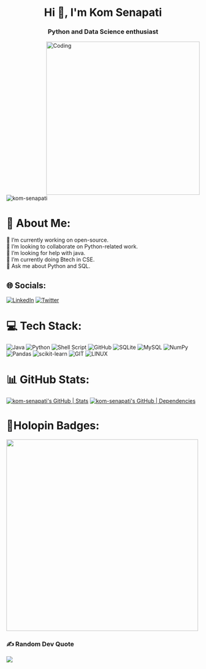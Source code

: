 
<h1 align="center">Hi 👋, I'm Kom Senapati</h1>
<h3 align="center">Python and Data Science enthusiast</h3>
<img align="right" alt="Coding" width="400" src="https://camo.githubusercontent.com/5f5113e3943afd7e54e2989e7e5a9fee38ee27508e776db07f71c24af4d2a46d/68747470733a2f2f63646e2e6472696262626c652e636f6d2f75736572732f3932363533372f73637265656e73686f74732f343530323932342f707974686f6e2d322e676966">
<p align="left"> <img src="https://komarev.com/ghpvc/?username=kom-senapati&label=Profile%20views&color=0e75b6&style=flat" alt="kom-senapati" /> </p>



# 💫 About Me:
🔭 I’m currently working on open-source.<br>👯 I’m looking to collaborate on Python-related work.<br>🤝 I’m looking for help with java. <br>🌱 I’m currently doing Btech in CSE.<br>💬 Ask me about Python and SQL.


## 🌐 Socials:
[![LinkedIn](https://img.shields.io/badge/LinkedIn-%230077B5.svg?logo=linkedin&logoColor=white)](https://linkedin.com/in/kom-senapati) [![Twitter](https://img.shields.io/badge/Twitter-%231DA1F2.svg?logo=Twitter&logoColor=white)](https://twitter.com/KomSenapati) 

# 💻 Tech Stack:
![Java](https://img.shields.io/badge/java-%23ED8B00.svg?style=flat&logo=java&logoColor=white) ![Python](https://img.shields.io/badge/python-3670A0?style=flat&logo=python&logoColor=ffdd54) ![Shell Script](https://img.shields.io/badge/shell_script-%23121011.svg?style=flat&logo=gnu-bash&logoColor=white) ![GitHub](https://img.shields.io/badge/GitHub-%23121011.svg?style=flat&logo=github&logoColor=white) ![SQLite](https://img.shields.io/badge/sqlite-%2307405e.svg?style=flat&logo=sqlite&logoColor=white) ![MySQL](https://img.shields.io/badge/mysql-%2300f.svg?style=flat&logo=mysql&logoColor=white) ![NumPy](https://img.shields.io/badge/numpy-%23013243.svg?style=flat&logo=numpy&logoColor=white) ![Pandas](https://img.shields.io/badge/pandas-%23150458.svg?style=flat&logo=pandas&logoColor=white) ![scikit-learn](https://img.shields.io/badge/scikit--learn-%23F7931E.svg?style=flat&logo=scikit-learn&logoColor=white) ![GIT](https://img.shields.io/badge/Git-fc6d26?style=flat&logo=git&logoColor=white) ![LINUX](https://img.shields.io/badge/Linux-FCC624?style=flat&logo=linux&logoColor=black)


# 📊 GitHub Stats:
[![kom-senapati's GitHub | Stats](https://stats.quine.sh/kom-senapati/github?theme=dark)](https://quine.sh?utm_source=widgets&utm_campaign=kom-senapati)
[![kom-senapati's GitHub | Dependencies](https://stats.quine.sh/kom-senapati/dependencies?theme=dark)](https://quine.sh?utm_source=widgets&utm_campaign=kom-senapati)
<br>

# 🕺Holopin Badges:
<img src="https://holopin.me/kom" width="500"/>
<br>

### ✍️ Random Dev Quote
![](https://quotes-github-readme.vercel.app/api?type=horizontal&theme=dark)
